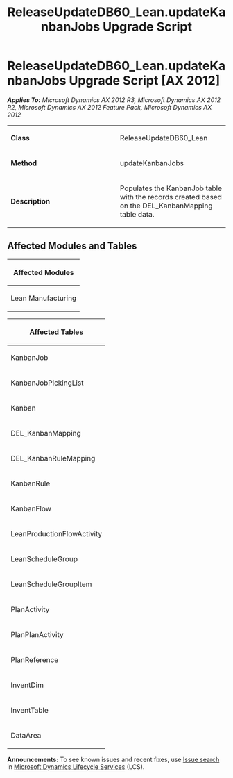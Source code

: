 ﻿---
title: ReleaseUpdateDB60_Lean.updateKanbanJobs Upgrade Script
TOCTitle: ReleaseUpdateDB60_Lean.updateKanbanJobs Upgrade Script
ms:assetid: 23abf7b9-85b6-4757-d135-2cfefe27b9f2
ms:mtpsurl: https://msdn.microsoft.com/en-us/library/JJ684976(v=AX.60)
ms:contentKeyID: 49707178
ms.date: 05/18/2015
mtps_version: v=AX.60
---

# ReleaseUpdateDB60\_Lean.updateKanbanJobs Upgrade Script [AX 2012]


_**Applies To:** Microsoft Dynamics AX 2012 R3, Microsoft Dynamics AX 2012 R2, Microsoft Dynamics AX 2012 Feature Pack, Microsoft Dynamics AX 2012_

<table>
<colgroup>
<col style="width: 50%" />
<col style="width: 50%" />
</colgroup>
<tbody>
<tr class="odd">
<td><p><strong>Class</strong></p></td>
<td><p>ReleaseUpdateDB60_Lean</p></td>
</tr>
<tr class="even">
<td><p><strong>Method</strong></p></td>
<td><p>updateKanbanJobs</p></td>
</tr>
<tr class="odd">
<td><p><strong>Description</strong></p></td>
<td><p>Populates the KanbanJob table with the records created based on the DEL_KanbanMapping table data.</p></td>
</tr>
</tbody>
</table>


## Affected Modules and Tables

<table>
<colgroup>
<col style="width: 100%" />
</colgroup>
<thead>
<tr class="header">
<th><p>Affected Modules</p></th>
</tr>
</thead>
<tbody>
<tr class="odd">
<td><p>Lean Manufacturing</p></td>
</tr>
</tbody>
</table>


<table>
<colgroup>
<col style="width: 100%" />
</colgroup>
<thead>
<tr class="header">
<th><p>Affected Tables</p></th>
</tr>
</thead>
<tbody>
<tr class="odd">
<td><p>KanbanJob</p></td>
</tr>
<tr class="even">
<td><p>KanbanJobPickingList</p></td>
</tr>
<tr class="odd">
<td><p>Kanban</p></td>
</tr>
<tr class="even">
<td><p>DEL_KanbanMapping</p></td>
</tr>
<tr class="odd">
<td><p>DEL_KanbanRuleMapping</p></td>
</tr>
<tr class="even">
<td><p>KanbanRule</p></td>
</tr>
<tr class="odd">
<td><p>KanbanFlow</p></td>
</tr>
<tr class="even">
<td><p>LeanProductionFlowActivity</p></td>
</tr>
<tr class="odd">
<td><p>LeanScheduleGroup</p></td>
</tr>
<tr class="even">
<td><p>LeanScheduleGroupItem</p></td>
</tr>
<tr class="odd">
<td><p>PlanActivity</p></td>
</tr>
<tr class="even">
<td><p>PlanPlanActivity</p></td>
</tr>
<tr class="odd">
<td><p>PlanReference</p></td>
</tr>
<tr class="even">
<td><p>InventDim</p></td>
</tr>
<tr class="odd">
<td><p>InventTable</p></td>
</tr>
<tr class="even">
<td><p>DataArea</p></td>
</tr>
</tbody>
</table>

  
**Announcements:** To see known issues and recent fixes, use [Issue search](http://go.microsoft.com/fwlink/?linkid=389258) in [Microsoft Dynamics Lifecycle Services](http://go.microsoft.com/fwlink/?linkid=306505) (LCS).

